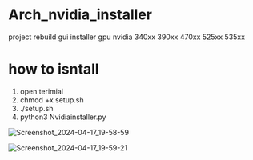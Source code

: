 # Arch_nvidia_installer
project rebuild gui installer gpu nvidia 340xx 390xx 470xx 525xx 535xx
# how to isntall
1. open terimial
2. chmod +x setup.sh
3. ./setup.sh
4. python3 Nvidiainstaller.py

![Screenshot_2024-04-17_19-58-59](https://github.com/NXZ02/Arch_nvidia_installer/assets/109139829/4631a971-b8b8-4713-9003-9040a6ef8b1b)

![Screenshot_2024-04-17_19-59-21](https://github.com/NXZ02/Arch_nvidia_installer/assets/109139829/7b99d693-c622-4bed-8d72-caf38bf4ca96)
